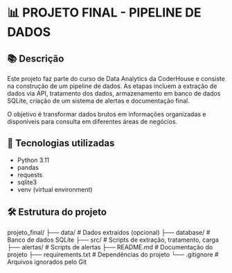 # 📊 PROJETO FINAL - PIPELINE DE DADOS

## 📚 Descrição
Este projeto faz parte do curso de Data Analytics da CoderHouse e consiste na construção de um pipeline de dados. As etapas incluem a extração de dados via API, tratamento dos dados, armazenamento em banco de dados SQLite, criação de um sistema de alertas e documentação final.

O objetivo é transformar dados brutos em informações organizadas e disponíveis para consulta em diferentes áreas de negócios.

## 🚀 Tecnologias utilizadas
- Python 3.11
- pandas
- requests
- sqlite3
- venv (virtual environment)

## 🛠️ Estrutura do projeto

projeto_final/ 
├── data/ # Dados extraídos (opcional) 
├── database/ # Banco de dados SQLite 
├── src/ # Scripts de extração, tratamento, carga 
├── alertas/ # Scripts de alertas 
├── README.md # Documentação do projeto 
├── requirements.txt # Dependências do projeto 
└── .gitignore # Arquivos ignorados pelo Git
